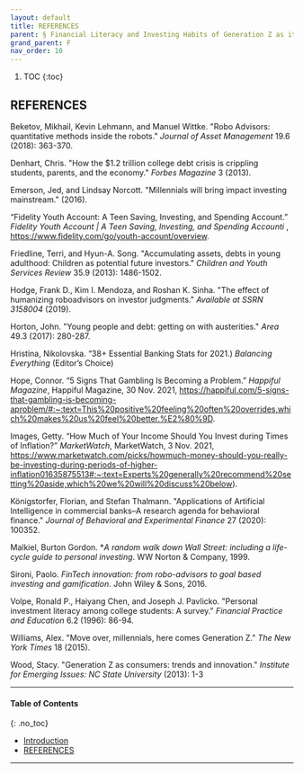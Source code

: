 ```yaml
---
layout: default
title: REFERENCES
parent: § Financial Literacy and Investing Habits of Generation Z as it Pertains to Financial Marketing 
grand_parent: F 
nav_order: 10
---
```

<style>
.dont-break-out {
  /* These are technically the same, but use both */
  overflow-wrap: break-word;
  word-wrap: break-word;

     -ms-word-break: break-all;
  /* This is the dangerous one in WebKit, as it breaks things wherever */
  word-break: break-all;
  /* Instead use this non-standard one: */
  word-break: break-word;
}

.youtube-container {
    position: relative;
    width: 100%;
    height: 0;
    padding-bottom: 56.25%;
}
.youtube-video {
    position: absolute;
    top: 0;
    left: 0;
    width: 100%;
    height: 100%;
}

</style>

<div class="dont-break-out" markdown="1">

1. TOC
{:toc}

## REFERENCES 

Beketov, Mikhail, Kevin Lehmann, and Manuel Wittke. "Robo Advisors: quantitative methods inside the robots." *Journal of Asset Management* 19.6 (2018): 363-370.

Denhart, Chris. "How the $1.2 trillion college debt crisis is crippling students, parents, and the
economy." *Forbes Magazine* 3 (2013).

Emerson, Jed, and Lindsay Norcott. "Millennials will bring impact investing mainstream." (2016).

“Fidelity Youth Account: A Teen Saving, Investing, and Spending Account.” *Fidelity Youth
Account | A Teen Saving, Investing, and Spending Accounti* , https://www.fidelity.com/go/youth-account/overview. 

Friedline, Terri, and Hyun-A. Song. "Accumulating assets, debts in young adulthood: Children as potential future investors." *Children and Youth Services Review* 35.9 (2013): 1486-1502.

Hodge, Frank D., Kim I. Mendoza, and Roshan K. Sinha. "The effect of humanizing roboadvisors on investor judgments." *Available at SSRN 3158004* (2019).

Horton, John. "Young people and debt: getting on with austerities." *Area* 49.3 (2017): 280-287.

Hristina, Nikolovska. “38+ Essential Banking Stats for 2021.) *Balancing Everything* (Editor’s Choice)

Hope, Connor. “5 Signs That Gambling Is Becoming a Problem.” *Happiful Magazine*, Happiful Magazine, 30 Nov. 2021, https://happiful.com/5-signs-that-gambling-is-becoming-aproblem/#:~:text=This%20positive%20feeling%20often%20overrides,which%20makes%20us%20feel%20better.%E2%80%9D.

Images, Getty. “How Much of Your Income Should You Invest during Times of Inflation?” *MarketWatch*, MarketWatch, 3 Nov. 2021, https://www.marketwatch.com/picks/howmuch-money-should-you-really-be-investing-during-periods-of-higher-inflation01635875513#:~:text=Experts%20generally%20recommend%20setting%20aside,which%20we%20will%20discuss%20below). 

Königstorfer, Florian, and Stefan Thalmann. "Applications of Artificial Intelligence in commercial banks–A research agenda for behavioral finance." *Journal of Behavioral and Experimental Finance* 27 (2020): 100352.

Malkiel, Burton Gordon. **A random walk down Wall Street: including a life-cycle guide to personal investing*. WW Norton & Company, 1999.

Sironi, Paolo. *FinTech innovation: from robo-advisors to goal based investing and gamification*. John Wiley & Sons, 2016.

Volpe, Ronald P., Haiyang Chen, and Joseph J. Pavlicko. "Personal investment literacy among college students: A survey." *Financial Practice and Education* 6.2 (1996): 86-94.

Williams, Alex. "Move over, millennials, here comes Generation Z." *The New York Times* 18 (2015).

Wood, Stacy. "Generation Z as consumers: trends and innovation." *Institute for Emerging Issues: NC State University* (2013): 1-3

***

#### Table of Contents
{: .no_toc}

<ul><li> <a href="/docs/F/Financial-Literacy-and-Investing-Habits-of-Generation-Z-as-it-Pertains-to-Financial-Marketing-1/">Introduction</a></li><li> <a href="/docs/F/Financial-Literacy-and-Investing-Habits-of-Generation-Z-as-it-Pertains-to-Financial-Marketing-2/">REFERENCES</a></li></ul>

***

</div>
